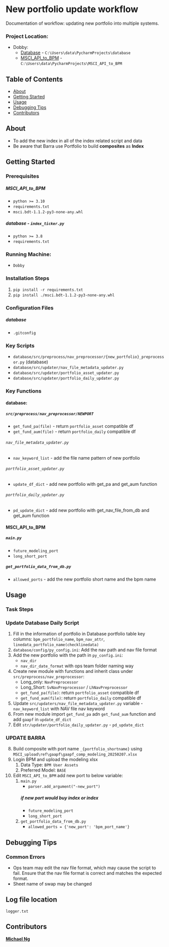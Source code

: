 # New portfolio update workflow
Documentation of workflow: updating new portfolio into multiple systems.

### Project Location: 
 - Dobby: 
   - [Database](https://github.com/changwookshimgaam/database.git) -  `C:\Users\data\PycharmProjects\database `
   - [MSCI_API_to_BPM](https://github.com/GAmikeng/MSCI_API_to_BPM.git) - `C:\Users\data\PycharmProjects\MSCI_API_to_BPM`

## Table of Contents
+ [About](#about)
+ [Getting Started](#getting_started)
+ [Usage](#usage)
+ [Debugging Tips](#debugging_tips)
+ [Contributors](#contributors)

## About <a name = "about"></a>
  - To add the new index in all of the index related script and data
  - Be aware that Barra use Portfolio to build **composites** as **Index**

## Getting Started <a name = "getting_started"></a>

### Prerequisites

##### MSCI_API_to_BPM
- `python >= 3.10`
- `requirements.txt` 
- `msci.bdt-1.1.2-py3-none-any.whl`

##### database - `index_ticker.py`
- `python >= 3.8`
- `requirements.txt`

### Running Machine:
- `Dobby`

### Installation Steps
1. `pip install -r requirements.txt`
2. `pip install ./msci.bdt-1.1.2-py3-none-any.whl`

### Configuration Files
##### database
- `.gitconfig`

### Key Scripts
  -  `database/src/preprocess/nav_preprocessor/{new_portfolio}_preprocessor.py` (database)
  -  `database/src/updater/nav_file_metadata_updater.py`
  -  `database/src/updater/portfolio_asset_updater.py`
  -  `database/src/updater/portfolio_daily_updater.py`

### Key Functions
#### database:
##### `src/preprocess/nav_preprocessor/NEWPORT`
   - `get_fund_pa(file)` - return `portfolio_asset` compatible df
   - `get_fund_aum(file)` - return `portfolio_daily` compatible df
###### `nav_file_metadata_updater.py`
   - `nav_keyword_list` - add the file name pattern of new portfolio
###### `portfolio_asset_updater.py`
   - `update_df_dict` - add new portfolio with get_pa and get_aum function
###### `portfolio_daily_updater.py`
   - `pd_update_dict` - add new portfolio with get_nav_file_from_db and get_aum function
#### MSCI_API_to_BPM
##### `main.py`
   - `future_modeling_port`
   - `long_short_port`
##### `get_portfolio_data_from_db.py`
   - `allowed_ports` - add the new portfolio short name and the bpm name 
## Usage <a name = "usage"></a>
### Task Steps
### Update Database Daily Script
1. Fill in the information of portfolio in Database portfolio table
   key columns: `bpm_portfolio_name`, `bpm_nav_attr`, `linedata_portfolio_name(checklinedata)`
2. `database/config/py_config.ini`: Add the nav path and nav file format
3. Add the new portfolio with the path in `py_config.ini`:
   - `nav_dir`
   - `nav_dir_date_format` with ops team folder naming way
4. Create new module with functions and inherit class under `src/preprocess/nav_preprocessor`:
   - Long_only: `NavPreprocessor`
   - Long_Short: `SvNavPreprocessor` / `LhNavPreprocessor`
   - `get_fund_pa(file)`: return `portfolio_asset` compatible df
   - `get_fund_aum(file)`: return `portfolio_daily` compatible df
5. Update `src/updaters/nav_file_metadata_updater.py` variable - `nav_keyword_list` with NAV file nav keyword
6. From new module import `get_fund_pa` adn `get_fund_aum` function and add `gaapf` in `update_df_dict`
7. Edit `str/updater/portfolio_daily_updater.py` - `pd_update_dict`
### UPDATE BARRA
8. Build composite with port name `_{portfolio_shortname}` using `MSCI_upload\ref\gaapf\gaapf_comp_modeling_20250207.xlsx`
9. Login BPM and upload the modeling xlsx
   1. Data Type: `BPM User Assets`
   2. Preferred Model: `BASE`
10. Edit `MSCI_API_to_BPM` add new port to below variable:
    1. `main.py`
       - `parser.add_argument("-new_port")`
       ##### if new port would buy index or index
       - `future_modeling_port`
       - `long_short_port`
    2. `get_portfolio_data_from_db.py`
       - `allowed_ports = {'new_port': 'bpm_port_name'}`

## Debugging Tips <a name = "debugging_tips"></a>
### Common Errors
- Ops team may edit the nav file format, which may cause the script to fail. Ensure that the nav file format is correct and matches the expected format.
- Sheet name of swap may be changed
## Log file location
`logger.txt`

## Contributors<a name = "contributors"></a>
[**Michael Ng**](mailto:mikeng@gaamhk.com)